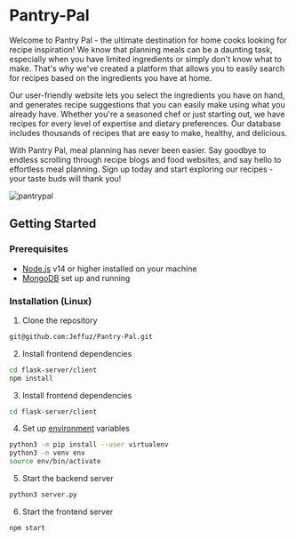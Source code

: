# Pantry-Pal
Welcome to Pantry Pal - the ultimate destination for home cooks looking for recipe inspiration! We know that planning meals can be a daunting task, especially when you have limited ingredients or simply don't know what to make. That's why we've created a platform that allows you to easily search for recipes based on the ingredients you have at home.

Our user-friendly website lets you select the ingredients you have on hand, and generates recipe suggestions that you can easily make using what you already have. Whether you're a seasoned chef or just starting out, we have recipes for every level of expertise and dietary preferences. Our database includes thousands of recipes that are easy to make, healthy, and delicious.

With Pantry Pal, meal planning has never been easier. Say goodbye to endless scrolling through recipe blogs and food websites, and say hello to effortless meal planning. Sign up today and start exploring our recipes - your taste buds will thank you!

![pantrypal](https://github.com/Jeffuz/Pantry-Pal/assets/52511888/a8e2c01d-1401-4ddc-9432-713324e2a983)

## Getting Started
### Prerequisites
- [Node.js](https://nodejs.org/en) v14 or higher installed on your machine
- [MongoDB](https://www.mongodb.com/) set up and running

### Installation (Linux)
1. Clone the repository
```bash
git@github.com:Jeffuz/Pantry-Pal.git
```
2. Install frontend dependencies
```bash
cd flask-server/client
npm install
```
3. Install frontend dependencies
```bash
cd flask-server/client
```
4. Set up [environment](https://packaging.python.org/en/latest/guides/installing-using-pip-and-virtual-environments/) variables
```bash
python3 -m pip install --user virtualenv
python3 -m venv env
source env/bin/activate
```
5. Start the backend server
```bash
python3 server.py
```
6. Start the frontend server
```bash
npm start
```
